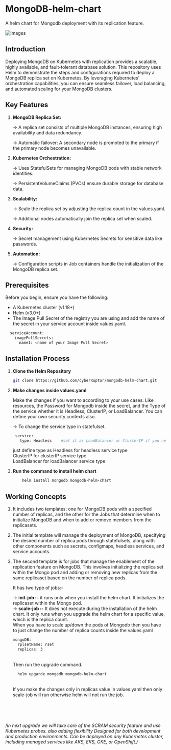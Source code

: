 # MongoDB-helm-chart
A helm chart for Mongodb deployment with its replication feature.

![images](https://github.com/user-attachments/assets/1538d233-4830-4ac7-84b4-607fc34e128f)

## Introduction

Deploying MongoDB on Kubernetes with replication provides a scalable, highly available, and fault-tolerant database solution. This repository uses Helm to demonstrate the steps and configurations required to deploy a MongoDB replica set on Kubernetes. By leveraging Kubernetes' orchestration capabilities, you can ensure seamless failover, load balancing, and automated scaling for your MongoDB clusters.

## Key Features

1. **MongoDB Replica Set:**

    -> A replica set consists of multiple MongoDB instances, ensuring high availability and data redundancy.

    -> Automatic failover: A secondary node is promoted to the primary if the primary node becomes unavailable.

2. **Kubernetes Orchestration:**

    -> Uses StatefulSets for managing MongoDB pods with stable network identities.

    -> PersistentVolumeClaims (PVCs) ensure durable storage for database data.

3. **Scalability:**

    -> Scale the replica set by adjusting the replica count in the values.yaml.

    -> Additional nodes automatically join the replica set when scaled.

4. **Security:**

    -> Secret management using Kubernetes Secrets for sensitive data like passwords.

5. **Automation:**

    -> Configuration scripts in Job containers handle the initialization of the MongoDB replica set.

## Prerequisites

Before you begin, ensure you have the following:
- A Kubernetes cluster (v1.18+)
- Helm (v3.0+)
- The Image Pull Secret of the registry you are using and add the name of the secret in your service account inside values.yaml.

```sh
  serviceAccount:
    imagePullSecrets:
      name1: <name of your Image Pull Secret>
```

## Installation Process

1. **Clone the Helm Repository**

   ```sh
   git clone https://github.com/cyberRuptor/mongodb-helm-chart.git
   ```
   
2. **Make changes inside values.yaml**<br>

   Make the changes if you want to according to your use cases. Like resources, the Password for Mongodb inside the secret, and the Type of the service whether it is Headless, ClusterIP, or LoadBalancer. You can define your own security contexts also.

   -> To change the service type in statefulset.

   ```sh
    service:
      type: Headless    #set it as LoadBalancer or ClusterIP if you need to create clusterIP service or to use a load balancer for external connectivity.
   ```

   just define type as
   Headless for headless service type<br>
   ClusterIP for clusterIP service type<br>
   LoadBalancer for loadBalancer service type<br>

3. **Run the command to install helm chart**
   ```sh
       helm install mongodb mongodb-helm-chart
   ```   

## Working Concepts

1. It includes two templates: one for MongoDB pods with a specified number of replicas, and the other for the Jobs that determine when to initialize MongoDB and when to add or remove members from the replicasets.
   
2.  The initial template will manage the deployment of MongoDB, specifying the desired number of replica pods through statefulsets, along with other components such as secrets, configmaps, headless services, and service accounts.

3. The second template is for jobs that manage the enablement of the replication feature on MongoDB. This involves initializing the replica set within the Mongo pod and adding or removing new replicas from the same replicaset based on the number of replica pods.<br>

   It has two type of jobs:-<br>
   
   -> **init-job :-** it runs only when you install the helm chart. It initializes the replicaset within the Mongo pod.
   <br>
   -> **scale-job :-** It does not execute during the installation of the helm chart. It only runs when you upgrade the helm chart for a specific value, which is the replica count.
   <br>
                       When you have to scale up/down the pods of Mongodb then you have to just change the number of replica counts inside the values.yaml <br>
   
   ```sh
   mongoDB:
     rplsetName: rset
     replicas: 3
   ```
   <br>
                       Then run the upgrade command.<br>
   
   ```sh
     helm upgarde mongodb mongodb-helm-chart
   ```
   <br>
   If you make the changes only in replicas value in values.yaml then only scale-job will run otherwise helm will not run the job.


<br>
<br>
<br>



/*In next upgrade we will take care of the SCRAM security feature and use Kubernetes probes. also adding flexibility Designed for both development and production environments. Can be deployed on any Kubernetes cluster, including managed services like AKS, EKS, GKE, or OpenShift./*
